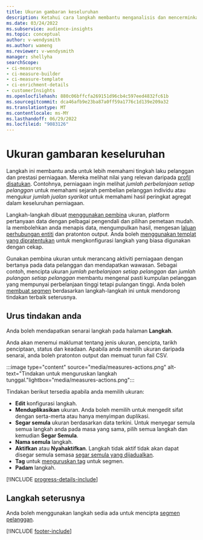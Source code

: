 ```yaml
---
title: Ukuran gambaran keseluruhan
description: Ketahui cara langkah membantu menganalisis dan mencerminkan prestasi perniagaan anda.
ms.date: 03/24/2022
ms.subservice: audience-insights
ms.topic: conceptual
author: v-wendysmith
ms.author: wameng
ms.reviewer: v-wendysmith
manager: shellyha
searchScope:
- ci-measures
- ci-measure-builder
- ci-measure-template
- ci-enrichment-details
- customerInsights
ms.openlocfilehash: 880c06bffcfa269151d96cb4c597eed4832fc61b
ms.sourcegitcommit: dca46afb9e23ba87a0ff59a1776c1d139e209a32
ms.translationtype: MT
ms.contentlocale: ms-MY
ms.lasthandoff: 06/29/2022
ms.locfileid: "9083126"
---
```

# <a name="measures-overview"></a>Ukuran gambaran keseluruhan

Langkah ini membantu anda untuk lebih memahami tingkah laku pelanggan dan prestasi perniagaan. Mereka melihat nilai yang relevan daripada [profil disatukan](data-unification.md). Contohnya, perniagaan ingin melihat *jumlah perbelanjaan setiap pelanggan* untuk memahami sejarah pembelian pelanggan individu atau mengukur *jumlah jualan syarikat* untuk memahami hasil peringkat agregat dalam keseluruhan perniagaan.  

Langkah-langkah dibuat [menggunakan pembina](measure-builder.md) ukuran, platform pertanyaan data dengan pelbagai pengendali dan pilihan pemetaan mudah. Ia membolehkan anda menapis data, mengumpulkan hasil, mengesan [laluan perhubungan entiti](relationships.md) dan pratonton output. Anda boleh [menggunakan templat yang dipratentukan](measure-templates.md) untuk mengkonfigurasi langkah yang biasa digunakan dengan cekap.

Gunakan pembina ukuran untuk merancang aktiviti perniagaan dengan bertanya pada data pelanggan dan mendapatkan wawasan. Sebagai contoh, mencipta ukuran *jumlah perbelanjaan setiap pelanggan* dan *jumlah pulangan setiap pelanggan* membantu mengenal pasti kumpulan pelanggan yang mempunyai perbelanjaan tinggi tetapi pulangan tinggi. Anda boleh [membuat segmen](segments.md) berdasarkan langkah-langkah ini untuk mendorong tindakan terbaik seterusnya.

## <a name="manage-your-measures"></a>Urus tindakan anda

Anda boleh mendapatkan senarai langkah pada halaman **Langkah**.

Anda akan menemui maklumat tentang jenis ukuran, pencipta, tarikh penciptaan, status dan keadaan. Apabila anda memilih ukuran daripada senarai, anda boleh pratonton output dan memuat turun fail CSV.

:::image type="content" source="media/measures-actions.png" alt-text="Tindakan untuk menguruskan langkah tunggal."lightbox="media/measures-actions.png":::

Tindakan berikut tersedia apabila anda memilih ukuran:

- **Edit** konfigurasi langkah.
- **Menduplikasikan** ukuran. Anda boleh memilih untuk mengedit sifat dengan serta-merta atau hanya menyimpan duplikasi.
- **Segar semula** ukuran berdasarkan data terkini. Untuk menyegar semula semua langkah anda pada masa yang sama, pilih semua langkah dan kemudian **Segar Semula**.
- **Nama semula** langkah.
- **Aktifkan** atau **Nyahaktifkan**. Langkah tidak aktif tidak akan dapat disegar semula semasa [segar semula yang dijadualkan](system.md#schedule-tab).
- **Tag** untuk [menguruskan tag](work-with-tags-columns.md#manage-tags) untuk segmen.
- **Padam** langkah.

[!INCLUDE [progress-details-include](includes/progress-details-pane.md)]

## <a name="next-step"></a>Langkah seterusnya

Anda boleh menggunakan langkah sedia ada untuk mencipta [segmen pelanggan](segments.md).

[!INCLUDE [footer-include](includes/footer-banner.md)]
